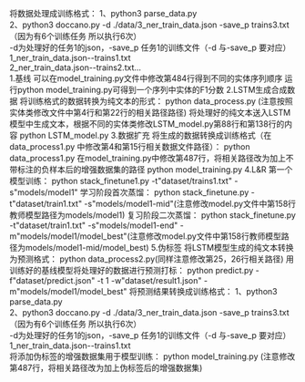将数据处理成训练格式：
1、python3 parse_data.py  
2、python3 doccano.py -d ./data/3_ner_train_data.json -save_p trains3.txt （因为有6个训练任务 所以执行6次）  
-d为处理好的任务1的json，-save_p 任务1的训练文件（-d 与-save_p 要对应）1_ner_train_data.json--trains1.txt   
2_ner_train_data.json--trains2.txt...  
1.基线
可以在model_training.py文件中修改第484行得到不同的实体序列顺序
运行python model_training.py可得到一个序列中实体的F1分数
2.LSTM生成合成数据
将训练格式的数据转换为纯文本的形式：
python data_process.py (注意按照实体类修改文件中第4行和第22行的相关路径路径)
将处理好的纯文本送入LSTM模型中生成文本，根据不同的实体类修改LSTM_model.py第88行和第138行的内容
python LSTM_model.py
3.数据扩充
将生成的数据转换成训练格式（在data_process1.py 中修改第4和第15行相关数据文件路径）：
python data_process1.py
在model_training.py中修改第487行，将相关路径改为加上不带标注的负样本后的增强数据集的路径
python model_training.py
4.L&R
第一个模型训练：
python stack_finetune1.py -t"dataset/trains1.txt" -s"models/model1"
学习阶段首次蒸馏：
python stack_finetune.py -t"dataset/train1.txt" -s"models/model1-mid"(注意修改model.py文件中第158行教师模型路径为models/model1)
复习阶段二次蒸馏：
python stack_finetune.py -t"dataset/train1.txt" -s"models/model1-end" -m"models/model1/model_best"(注意修改model.py文件中第158行教师模型路径为models/model1-mid/model_best)
5.伪标签
将LSTM模型生成的纯文本转换为预测格式：
python data_process2.py(同样注意修改第25，26行相关路径)
用训练好的基线模型将处理好的数据进行预测打标：
python predict.py -f"dataset/predict.json" -t 1 -w"dataset/result1.json" -m"models/model1/model_best"
将预测结果转换成训练格式：
1、python3 parse_data.py  
2、python3 doccano.py -d ./data/3_ner_train_data.json -save_p trains3.txt （因为有6个训练任务 所以执行6次）  
-d为处理好的任务1的json，-save_p 任务1的训练文件（-d 与-save_p 要对应）1_ner_train_data.json--trains1.txt   
将添加伪标签的增强数据集用于模型训练：
python model_training.py (注意修改第487行，将相关路径改为加上伪标签后的增强数据集)